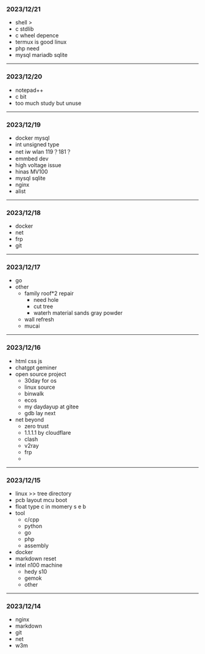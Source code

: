### 2023/12/21
- shell >  
- c stdlib  
- c wheel  depence
- termux is good linux
- php need
- mysql mariadb sqlite 
---
### 2023/12/20
- notepad++  
- c bit  
- too much study but unuse
---
### 2023/12/19
- docker mysql  
- int unsigned type  
- net iw wlan  119？181？
- emmbed dev 
- high voltage issue  
- hinas MV100  
- mysql sqlite
- nginx
- alist  
---
### 2023/12/18
- docker 
- net
- frp  
- git   

---
### 2023/12/17
- go
- other  
  * family roof*2  repair
     + need hole 
     + cut tree
     + waterh material sands gray powder
  * wall  refresh
  * mucai
----
### 2023/12/16
- html css js  
- chatgpt geminer
- open source project 
  - 30day for os  
  - linux source
  - binwalk
  - ecos 
  - my daydayup at gitee  
  - gdb lay next
- net beyond 
  - zero trust
  - 1.1.1.1 by cloudflare
  - clash
  - v2ray
  - frp
  - 
--- 
### 2023/12/15
- linux  >> tree directory
- pcb layout  mcu boot  
- float type c in momery s e b  
- tool
  - c/cpp  
  - python
  - go  
  - php
  - assembly  
- docker  
- markdown reset
- intel n100 machine
  - hedy s10  
  - gemok  
  - other  
---  
### 2023/12/14
* nginx  
* markdown  
* git  
* net
* w3m 
